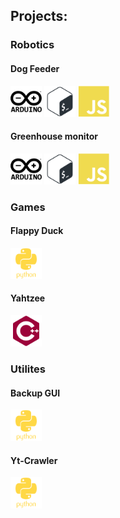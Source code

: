 ## Projects:

### Robotics

#### Dog Feeder
<img src="icons/arduino/arduino-plain-wordmark.svg" width=50px></img>
<img src="icons/bash/bash-plain.svg" width=50px></img>
<img src="icons/javascript/javascript-plain.svg" width=50px></img>


#### Greenhouse monitor
<img src="icons/arduino/arduino-plain-wordmark.svg" width=50px></img>
<img src="icons/bash/bash-plain.svg" width=50px></img>
<img src="icons/javascript/javascript-plain.svg" width=50px></img>

### Games

#### Flappy Duck
<img src="icons/python/python-plain-wordmark.svg" width=50px></img>

#### Yahtzee

<img src="icons/cplusplus/cplusplus-plain.svg" width=50px></img>

### Utilites

#### Backup GUI
<img src="icons/python/python-plain-wordmark.svg" width=50px></img>

#### Yt-Crawler
<img src="icons/python/python-plain-wordmark.svg" width=50px></img>

<!--
**joshuafarren/joshuafarren** is a ✨ _special_ ✨ repository because its `README.md` (this file) appears on your GitHub profile.

Here are some ideas to get you started:

- 🔭 I’m currently working on ...
- 🌱 I’m currently learning ...
- 👯 I’m looking to collaborate on ...
- 🤔 I’m looking for help with ...
- 💬 Ask me about ...
- 📫 How to reach me: ...
- 😄 Pronouns: ...
- ⚡ Fun fact: ...
-->

